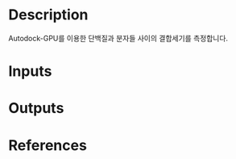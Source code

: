 <!-- @format -->

# Description

Autodock-GPU를 이용한 단백질과 분자들 사이의 결합세기를 측정합니다.

# Inputs

# Outputs

# References
